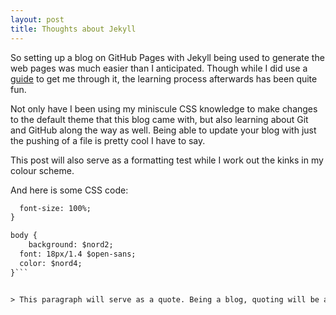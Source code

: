 ```yaml
---
layout: post
title: Thoughts about Jekyll
---
```


So setting up a blog on GitHub Pages with Jekyll being used to generate the web pages was much easier than I anticipated. Though while I did use a [guide](https://www.smashingmagazine.com/2014/08/build-blog-jekyll-github-pages/) to get me through it, the learning process afterwards has been quite fun. 

Not only have I been using my miniscule CSS knowledge to make changes to the default theme that this blog came with, but also learning about Git and GitHub along the way as well. Being able to update your blog with just the pushing of a file is pretty cool I have to say. 

This post will also serve as a formatting test while I work out the kinks in my colour scheme. 

<!--Here is a comment, hello!-->

And here is some CSS code:

```html {
  font-size: 100%;
}

body {
	background: $nord2;
  font: 18px/1.4 $open-sans;
  color: $nord4;
}```


> This paragraph will serve as a quote. Being a blog, quoting will be a significant element as often I will take relevant portions of an article I read elsewhere followed by my thoughts on the article, and usually specifically the quoted section.